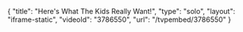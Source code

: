 {
    "title": "Here's What The Kids Really Want!",
    "type": "solo",
    "layout": "iframe-static",
    "videoId": "3786550",
    "url": "\/tvpembed\/3786550"
}